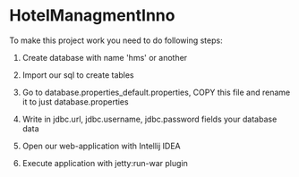# HotelManagmentInno

To make this project work you need to do following steps:

1) Create database with name 'hms' or another

2) Import our sql to create tables

3) Go to database.properties_default.properties, COPY this file and rename it to just database.properties

4) Write in jdbc.url, jdbc.username, jdbc.password fields your database data

5) Open our web-application with Intellij IDEA

6) Execute application with jetty:run-war plugin
